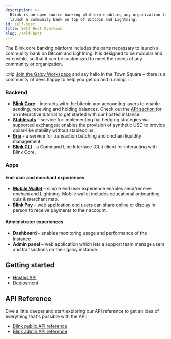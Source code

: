 ```yaml
---
description: >-
  Blink is an open source banking platform enabling any organization to
  launch a community bank on top of Bitcoin and Lightning.
id: self-host
title: Self Host Overview
slug: /self-host
---
```


The Blink core banking platform includes the parts necessary to launch a community bank on Bitcoin and Lightning. It is designed to be modular and extensible, so that it can be customized to meet the needs of any community or organization.

:::tip
[Join the Galoy Workspace](https://chat.galoy.io) and say hello in the Town Square – there is a community of devs happy to help you get up and running.
:::

### Backend

* **[Blink Core](/self-host/products/blink-core)** – interacts with the bitcoin and accounting layers to enable sending, receiving and holding balances.
Check out the [API section ](/api/overview) for an interactive tutorial to get started with our hosted instance.
* **[Stablesats](/self-host/products/stablesats)** – service for implementing fiat hedging strategies via supported exchanges; enables the provision of synthetic USD to provide dollar-like stability without stablecoins.
* **[Bria](/self-host/products/bria)** - a service for transaction batching and onchain liquidity management.
* **[Blink CLI](/self-host/products/blink-cli)** - a Command Line Interface (CLI) client for interacting with Blink Core.

### Apps

#### End-user and merchant experiences

* **[Mobile Wallet](https://github.com/GaloyMoney/blink-mobile)** – simple end user experience enables send/receive onchain and Lightning. Mobile wallet includes educational onboarding quiz & merchant map.
* **[Blink Pay](https://github.com/GaloyMoney/blink-pay)** – web application end users can share online or display in person to receive payments to their account.

#### Administrator experiences

* **Dashboard** – enables monitoring usage and performance of the instance
* **Admin panel** – web application which lets a support team manage users and transactions on their galoy instance.

## Getting started

* [Hosted API](/api/overview)
* [Deployment](/self-host/deployment/)

## API Reference

Dive a little deeper and start exploring our API reference to get an idea of everything that's possible with the API:
* [Blink public API reference ](https://dev.galoy.io/public-api-reference.html)
* [Blink admin API reference](https://dev.galoy.io/admin-api-reference.html)
